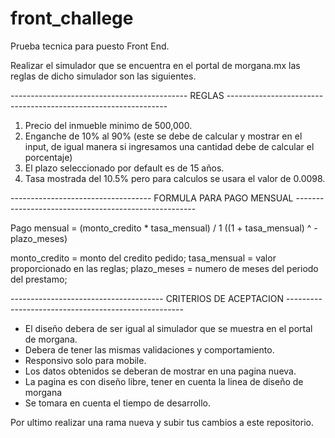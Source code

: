 # front_challege

Prueba tecnica para puesto Front End.

Realizar el simulador que se encuentra en el portal de morgana.mx las reglas de dicho simulador son las siguientes.

-------------------------------------------- REGLAS ---------------------------------------------------------------

1. Precio del inmueble minimo de 500,000.
2. Enganche de 10% al 90% (este se debe de calcular y mostrar en el input, de igual manera si ingresamos una cantidad debe de calcular el porcentaje) 
3. El plazo seleccionado por default es de 15 años.
4. Tasa mostrada del 10.5% pero para calculos se usara el valor de 0.0098.


----------------------------------- FORMULA PARA PAGO MENSUAL -----------------------------------------------------

Pago mensual = (monto_credito * tasa_mensual) / 1 ((1 + tasa_mensual) ^ -plazo_meses)

monto_credito = monto del credito pedido;
tasa_mensual = valor proporcionado en las reglas;
plazo_meses = numero de meses del periodo del prestamo;


-------------------------------------- CRITERIOS DE ACEPTACION ----------------------------------------------------

- El diseño debera de ser igual al simulador que se muestra en el portal de morgana.
- Debera de tener las mismas validaciones y comportamiento.
- Responsivo solo para mobile.
- Los datos obtenidos se deberan de mostrar en una pagina nueva.
- La pagina es con diseño libre, tener en cuenta la linea de diseño de morgana
- Se tomara en cuenta el tiempo de desarrollo.


Por ultimo realizar una rama nueva y subir tus cambios a este repositorio.






